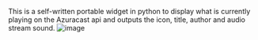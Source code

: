 This is a self-written portable widget in python to display what is currently playing on the Azuracast api and outputs the icon, title, author and audio stream sound.
![image](https://github.com/user-attachments/assets/b2c5d792-7ba6-4d5a-b965-f1451c5d2d05)


